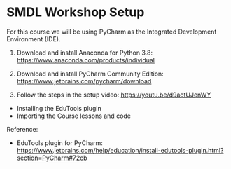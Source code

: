 # SMDL Workshop Setup
For this course we will be using PyCharm as the Integrated Development Environment (IDE).

1. Download and install Anaconda for Python 3.8: https://www.anaconda.com/products/individual

2. Download and install PyCharm Community Edition: https://www.jetbrains.com/pycharm/download

3. Follow the steps in the setup video: https://youtu.be/d9aotUJenWY
 * Installing the EduTools plugin
 * Importing the Course lessons and code

Reference:
- EduTools plugin for PyCharm: https://www.jetbrains.com/help/education/install-edutools-plugin.html?section=PyCharm#72cb
